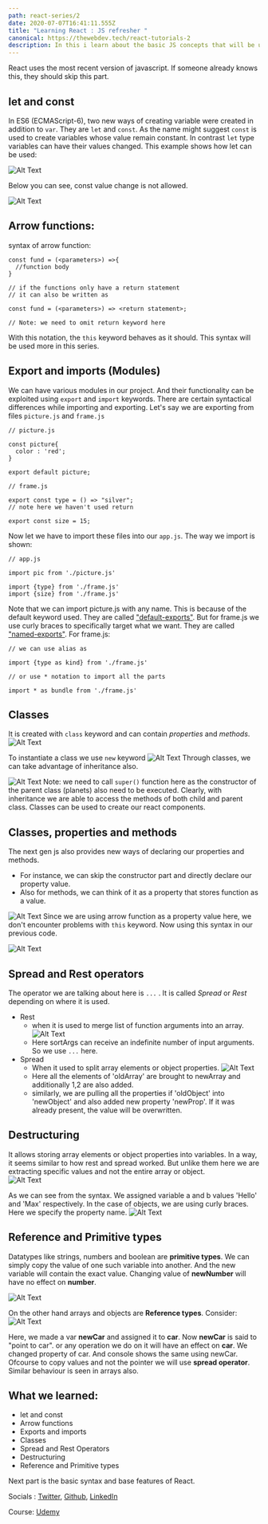 ```yaml
---
path: react-series/2
date: 2020-07-07T16:41:11.555Z
title: "Learning React : JS refresher "
canonical: https://thewebdev.tech/react-tutorials-2
description: In this i learn about the basic JS concepts that will be used consistently.
---
```

React uses the most recent version of javascript. If someone already knows this, they should skip this part. 

## let and const
In ES6 (ECMAScript-6), two new ways of creating variable were created in addition to `var`. They are `let` and `const`. As the name might suggest `const` is used to create variables whose value remain constant. In contrast `let` type variables can have their values changed.
This example shows how let can be used:

![Alt Text](https://dev-to-uploads.s3.amazonaws.com/i/5l9ek0j8hw705betunsh.jpeg)

Below you can see, const value change is not allowed.

![Alt Text](https://dev-to-uploads.s3.amazonaws.com/i/dvt22ieiu2tenzz7ny1u.jpeg)

## Arrow functions:
syntax of arrow function:
```
const fund = (<parameters>) =>{
  //function body
}

// if the functions only have a return statement 
// it can also be written as

const fund = (<parameters>) => <return statement>;

// Note: we need to omit return keyword here
```

With this notation, the `this` keyword behaves as it should. This syntax will be used more in this series.

## Export and imports (Modules)
We can have various modules in our project. And their functionality can be exploited using `export` and `import` keywords. There are certain syntactical differences while importing and exporting.
Let's say we are exporting from files `picture.js` and `frame.js`
```
// picture.js

const picture{
  color : 'red';
}

export default picture;
```
```
// frame.js

export const type = () => "silver"; 
// note here we haven't used return

export const size = 15;
```

Now let we have to import these files into our `app.js`. The way we import is shown:
```
// app.js

import pic from './picture.js'

import {type} from './frame.js'
import {size} from './frame.js'

```
Note that we can import picture.js with any name. This is because of the default keyword used. They are called <ins>"default-exports"</ins>.
But for frame.js we use curly braces to specifically target what we want. They are called <ins>"named-exports"</ins>. 
For frame.js:
```
// we can use alias as

import {type as kind} from './frame.js'

// or use * notation to import all the parts

import * as bundle from './frame.js'
```
## Classes
It is created with `class` keyword and can contain *properties* and *methods*.
![Alt Text](https://dev-to-uploads.s3.amazonaws.com/i/ybfcg9umcz0el6rw4hr1.jpeg)

To instantiate a class we use `new` keyword
![Alt Text](https://dev-to-uploads.s3.amazonaws.com/i/mkqd4vi305waq7zqt04a.jpeg)
Through classes, we can take advantage of inheritance also.

![Alt Text](https://dev-to-uploads.s3.amazonaws.com/i/2v0y1troke1crgzhd68r.jpeg)
Note:  we need to call `super()` function here as the constructor of the parent class (planets) also need to be executed. Clearly, with inheritance we are able to access the methods of both child and parent class. Classes can be used to create our react components.

## Classes, properties and methods
The next gen js also provides new ways of declaring our properties and methods. 
 - For instance, we can skip the constructor part and directly declare our property value.
 - Also for methods, we can think of it as a property that stores function as a value. 

![Alt Text](https://dev-to-uploads.s3.amazonaws.com/i/8p9viql8npl1uwj3v1ks.jpeg)
Since we are using arrow function as a property value here, we don't encounter problems with `this` keyword.
Now using this syntax in our previous code.

![Alt Text](https://dev-to-uploads.s3.amazonaws.com/i/xz5blbogb0m7d1cgmlt7.jpeg)

## Spread and Rest operators
The operator we are talking about here is `...` . It is called *Spread* or *Rest* depending on where it is used.
- Rest
  - when it is used to merge list of function arguments into an array. 
![Alt Text](https://dev-to-uploads.s3.amazonaws.com/i/tsqbdflzk4f8qxp6bmo0.jpeg)
  - Here sortArgs can receive an indefinite number of input arguments. So we use `...` here.
- Spread
  - When it used to split array elements or object properties.
![Alt Text](https://dev-to-uploads.s3.amazonaws.com/i/i2cvqvm519lgpruqebrv.jpeg)
  - Here all the elements of 'oldArray' are brought to newArray and additionally 1,2 are also added.
  - similarly, we are pulling all the properties if 'oldObject' into 'newObject' and also added new property 'newProp'. If it was already present, the value will be overwritten.

## Destructuring
It allows storing array elements or object properties into variables. In a way, it seems similar to how rest and spread worked. But unlike them here we are extracting specific values and not the entire array or object.  
![Alt Text](https://dev-to-uploads.s3.amazonaws.com/i/ctxgg07xr89qzirv4shi.jpeg)

As we can see from the syntax. We assigned variable a and b values 'Hello' and 'Max' respectively. In the case of objects, we are using curly braces. Here we specify the property name. 
![Alt Text](https://dev-to-uploads.s3.amazonaws.com/i/nfkrniyh5w90mi5c5air.jpeg)

## Reference and Primitive types
 
Datatypes like strings, numbers and boolean are **primitive types**. We can simply copy the value of one such variable into another. And the new variable will contain the exact value. Changing value of **newNumber** will have no effect on **number**.

![Alt Text](https://dev-to-uploads.s3.amazonaws.com/i/5wbz36mlkvgqtuair5d8.jpeg)

On the other hand arrays and objects are **Reference types**. Consider:
![Alt Text](https://dev-to-uploads.s3.amazonaws.com/i/e2w1zrbfplxlg7svgcy8.jpeg)

Here, we made a var **newCar** and assigned it to **car**. Now **newCar** is said to "point to car". or any operation we do on it will have an effect on **car**. We changed property of car. And console shows the same using newCar. Ofcourse to copy values and not the pointer we will use **spread operator**. Similar behaviour is seen in arrays also.


## What we learned:
  - let and const
  - Arrow functions
  - Exports and imports
  - Classes
  - Spread and Rest Operators
  - Destructuring
  - Reference and Primitive types

Next part is the basic syntax and base features of React.

Socials : [Twitter](twitter.com/rajat_naegi), [Github](github.com/therajat08), [LinkedIn](linkedin.com/therajat08)

Course: [Udemy](https://www.udemy.com/course/react-the-complete-guide-incl-redux/)
